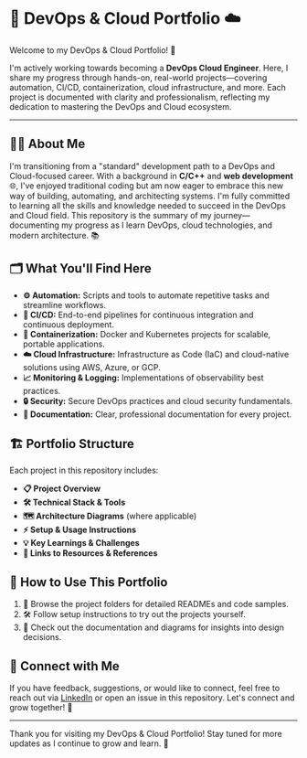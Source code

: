 

# 🚀 DevOps & Cloud Portfolio ☁️


Welcome to my DevOps & Cloud Portfolio! 👋

I'm actively working towards becoming a **DevOps Cloud Engineer**. Here, I share my progress through hands-on, real-world projects—covering automation, CI/CD, containerization, cloud infrastructure, and more. Each project is documented with clarity and professionalism, reflecting my dedication to mastering the DevOps and Cloud ecosystem.


---

## 👨‍💻 About Me

I'm transitioning from a "standard" development path to a DevOps and Cloud-focused career. With a background in **C/C++** and **web development** 🌐, I've enjoyed traditional coding but am now eager to embrace this new way of building, automating, and architecting systems. I'm fully committed to learning all the skills and knowledge needed to succeed in the DevOps and Cloud field. This repository is the summary of my journey—documenting my progress as I learn DevOps, cloud technologies, and modern architecture. 📚


## 🗂️ What You'll Find Here

- **⚙️ Automation:** Scripts and tools to automate repetitive tasks and streamline workflows.
- **🔁 CI/CD:** End-to-end pipelines for continuous integration and continuous deployment.
- **🐳 Containerization:** Docker and Kubernetes projects for scalable, portable applications.
- **☁️ Cloud Infrastructure:** Infrastructure as Code (IaC) and cloud-native solutions using AWS, Azure, or GCP.
- **📈 Monitoring & Logging:** Implementations of observability best practices.
- **🔒 Security:** Secure DevOps practices and cloud security fundamentals.
- **📝 Documentation:** Clear, professional documentation for every project.


## 🏗️ Portfolio Structure

Each project in this repository includes:
- **📋 Project Overview**
- **🛠️ Technical Stack & Tools**
- **🗺️ Architecture Diagrams** (where applicable)
- **⚡ Setup & Usage Instructions**
- **💡 Key Learnings & Challenges**
- **🔗 Links to Resources & References**


## 🧭 How to Use This Portfolio

1. 📂 Browse the project folders for detailed READMEs and code samples.
2. 🛠️ Follow setup instructions to try out the projects yourself.
3. 📝 Check out the documentation and diagrams for insights into design decisions.


## 🤝 Connect with Me

If you have feedback, suggestions, or would like to connect, feel free to reach out via [LinkedIn](https://www.linkedin.com/) or open an issue in this repository. Let's connect and grow together! 🌱

---

Thank you for visiting my DevOps & Cloud Portfolio! Stay tuned for more updates as I continue to grow and learn. 🚀
